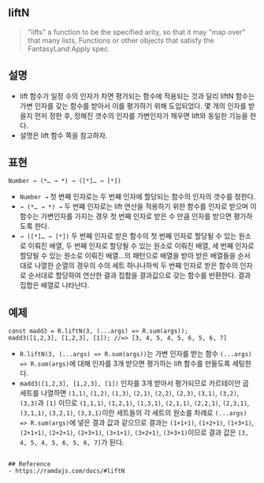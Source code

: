 ## liftN
> "lifts" a function to be the specified arity, so that it may "map over" that many lists, Functions or other objects that satisfy the FantasyLand Apply spec.

## 설명
- lift 함수가 일정 수의 인자가 차면 평가되는 함수에 적용되는 것과 달리 liftN 함수는 가변 인자를 갖는 함수를 받아서 이를 평가하기 위해 도입되었다. 몇 개의 인자를 받을지 먼저 정한 후, 정해진 갯수의 인자를 가변인자가 채우면 lift와 동일한 기능을 한다.
- 설명은 lift 함수 쪽을 참고하자.

## 표현
```
Number → (*… → *) → ([*]… → [*])
```
- `Number →` 첫 번째 인자로는 두 번째 인자에 할당되는 함수의 인자의 갯수를 정한다.
- `→ (*… → *) →` 두 번째 인자로는 lift 연산을 적용하기 위한 함수를 인자로 받으며 이 함수는 가변인자를 가지는 경우 첫 번째 인자로 받은 수 만큼 인자를 받으면 평가하도록 한다.
- `→ ([*]… → [*])` 두 번째 인자로 받은 함수의 첫 번째 인자로 할당될 수 있는 원소로 이뤄진 배열, 두 번째 인자로 할당될 수 있는 원소로 이뤄진 배열, 세 번째 인자로 할당될 수 있는 원소로 이뤄진 배열...의 패턴으로 배열을 받아 받은 배열들을 순서대로 나열한 순열의 경우의 수의 세트 하나나하씩 두 번째 인자로 받은 함수의 인자로 순서대로 할당하여 연산한 결과 집합을 결과값으로 갖는 함수를 반환한다. 결과 집합은 배열로 나타난다.

## 예제
```
const madd3 = R.liftN(3, (...args) => R.sum(args));
madd3([1,2,3], [1,2,3], [1]); //=> [3, 4, 5, 4, 5, 6, 5, 6, 7]
```
- `R.liftN(3, (...args) => R.sum(args))`는 가변 인자를 받는 함수 `(...args) => R.sum(args)`에 대해 인자를 3개 받으면 평가하는 lift 함수를 만들도록 세팅한다.
- `madd3([1,2,3], [1,2,3], [1])` 인자를 3개 받아서 평가되므로 카르테이안 곱 세트를 나열하면 `(1,1)`, `(1,2)`, `(1,3)`, `(2,1)`, `(2,2)`, `(2,3)`, `(3,1)`, `(3,2)`, `(3,3)`과 `[1]` 이므로 `(1,1,1)`, `(1,2,1)`, `(1,3,1)`, `(2,1,1)`, `(2,2,1)`, `(2,3,1)`, `(3,1,1)`, `(3,2,1)`, `(3,3,1)`이란 세트들의 각 세트의 원소를 차례로 `(...args) => R.sum(args)`에 넣은 결과 값과 같으므로 결과는 `(1+1+1)`, `(1+2+1)`, `(1+3+1)`, `(2+1+1)`, `(2+2+1)`, `(2+3+1)`, `(3+1+1)`, `(3+2+1)`, `(3+3+1)`이므로 결과 값은 `[3, 4, 5, 4, 5, 6, 5, 6, 7]`가 된다.
```

## Reference
- https://ramdajs.com/docs/#liftN
